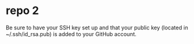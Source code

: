 # repo 2 
Be sure to have your SSH key set up and that your public key (located in ~/.ssh/id_rsa.pub) is added to your GitHub account.
